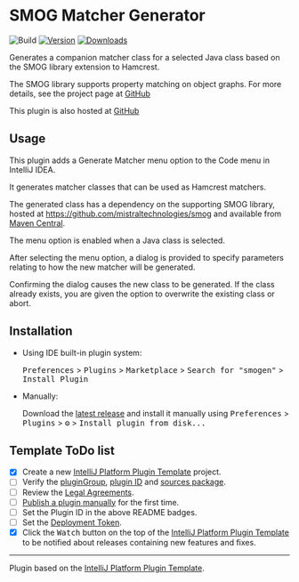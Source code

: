 # SMOG Matcher Generator

![Build](https://github.com/richardjwilson/smogen/workflows/Build/badge.svg)
[![Version](https://img.shields.io/jetbrains/plugin/v/PLUGIN_ID.svg)](https://plugins.jetbrains.com/plugin/PLUGIN_ID)
[![Downloads](https://img.shields.io/jetbrains/plugin/d/PLUGIN_ID.svg)](https://plugins.jetbrains.com/plugin/PLUGIN_ID)

<!-- Plugin description -->
Generates a companion matcher class for a selected Java class based on the SMOG library extension to Hamcrest.

The SMOG library supports property matching on object graphs. For more details, see the project page
at <a href="https://github.com/mistraltechnologies/smog">GitHub</a>

This plugin is also hosted at <a href="https://github.com/mistraltechnologies/smogen">GitHub</a>

## Usage

This plugin adds a Generate Matcher menu option to the Code menu in IntelliJ IDEA.

It generates matcher classes that can be used as Hamcrest matchers.

The generated class has a dependency on the supporting SMOG library, hosted at https://github.com/mistraltechnologies/smog
and available from <a href="http://search.maven.org/#artifactdetails|com.mistraltech.smog|smog-core|1.0|jar)">Maven Central</a>.

The menu option is enabled when a Java class is selected.

After selecting the menu option, a dialog is provided to specify parameters relating to how the new matcher will be generated.

Confirming the dialog causes the new class to be generated.
If the class already exists, you are given the option to overwrite the existing class or abort.

<!-- Plugin description end -->

## Installation

- Using IDE built-in plugin system:
  
  <kbd>Preferences</kbd> > <kbd>Plugins</kbd> > <kbd>Marketplace</kbd> > <kbd>Search for "smogen"</kbd> >
  <kbd>Install Plugin</kbd>
  
- Manually:

  Download the [latest release](https://github.com/richardjwilson/smogen/releases/latest) and install it manually using
  <kbd>Preferences</kbd> > <kbd>Plugins</kbd> > <kbd>⚙️</kbd> > <kbd>Install plugin from disk...</kbd>

## Template ToDo list
- [x] Create a new [IntelliJ Platform Plugin Template][template] project.
- [ ] Verify the [pluginGroup](/gradle.properties), [plugin ID](/src/main/resources/META-INF/plugin.xml) and [sources package](/src/main/kotlin).
- [ ] Review the [Legal Agreements](https://plugins.jetbrains.com/docs/marketplace/legal-agreements.html).
- [ ] [Publish a plugin manually](https://www.jetbrains.org/intellij/sdk/docs/basics/getting_started/publishing_plugin.html) for the first time.
- [ ] Set the Plugin ID in the above README badges.
- [ ] Set the [Deployment Token](https://plugins.jetbrains.com/docs/marketplace/plugin-upload.html).
- [x] Click the <kbd>Watch</kbd> button on the top of the [IntelliJ Platform Plugin Template][template] to be notified about releases containing new features and fixes.

---
Plugin based on the [IntelliJ Platform Plugin Template][template].

[template]: https://github.com/JetBrains/intellij-platform-plugin-template
